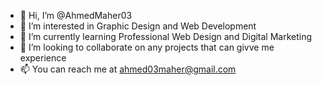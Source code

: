 - 👋 Hi, I’m @AhmedMaher03
- 👀 I’m interested in Graphic Design and Web Development
- 🌱 I’m currently learning Professional Web Design and Digital Marketing
- 💞️ I’m looking to collaborate on any projects that can givve me experience 
- 📫 You can reach me at ahmed03maher@gmail.com

<!---
AhmedMaher03/AhmedMaher03 is a ✨ special ✨ repository because its `README.md` (this file) appears on your GitHub profile.
You can click the Preview link to take a look at your changes.
--->
